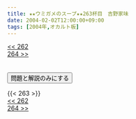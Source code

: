 ```yaml
---
title: ★★ウミガメのスープ★★263杯目　吉野家味
date: 2004-02-02T12:00:00+09:00
tags: [2004年,オカルト板]
---
```

<div class="th_left"><a href="../262"><< 262</a></div>
<div class="th_right"><a href="../264">264 >></a></div>
<br><br>
<script src="../../js/cupsoup.js"></script>
<form>
<input type="button" value="問題と解説のみにする" onClick="toggleCupsoup()">
</form>
{{< 263 >}}
<div class="th_left"><a href="../262"><< 262</a></div>
<div class="th_right"><a href="../264">264 >></a></div>